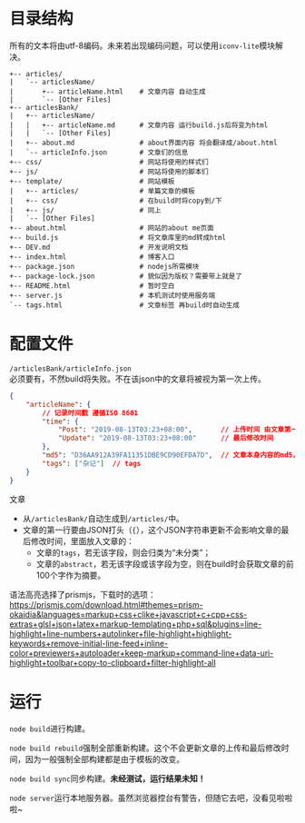 
# 目录结构

所有的文本将由utf-8编码。未来若出现编码问题，可以使用`iconv-lite`模块解决。


```
+-- articles/
|   `-- articlesName/
|       +-- articleName.html    # 文章内容 自动生成
|       `-- [Other Files]
+-- articlesBank/
|   +-- articlesName/
|   |   +-- articleName.md      # 文章内容 运行build.js后将变为html
|   |   `-- [Other Files]
|   +-- about.md                # about界面内容 将会翻译成/about.html
|   `-- articleInfo.json        # 文章们的信息
+-- css/                        # 网站将使用的样式们
+-- js/                         # 网站将使用的脚本们
+-- template/                   # 网站模板
|   +-- articles/               # 单篇文章的模板
|   +-- css/                    # 在build时将copy到/下
|   +-- js/                     # 同上
|   `-- [Other Files]
+-- about.html                  # 网站的about me页面
+-- build.js                    # 将文章库里的md转成html
+-- DEV.md                      # 开发说明文档
+-- index.html                  # 博客入口
+-- package.json                # nodejs所需模块
+-- package-lock.json           # 貌似因为版权？需要带上就是了
+-- README.html                 # 暂时空白
+-- server.js                   # 本机测试时使用服务端
`-- tags.html                   # 文章标签 再build时自动生成
```

# 配置文件

`/articlesBank/articleInfo.json`  
必须要有，不然build将失败。不在该json中的文章将被视为第一次上传。

```JSON
{
    "articleName": {
        // 记录时间戳 遵循ISO 8601
        "time": {
            "Post": "2019-08-13T03:23+08:00",       // 上传时间 由文章第一次build时生成
            "Update": "2019-08-13T03:23+08:00"      // 最后修改时间
        },
        "md5": "D36AA912A39FA11351DBE9CD90EFDA7D",  // 文章本身内容的md5，用来自动更新最后修改时间的
        "tags": ["杂记"]  // tags
    }
}
```

文章

* 从`/articlesBank/`自动生成到`/articles/`中。
* 文章的第一行要由JSON打头（`{`），这个JSON字符串更新不会影响文章的最后修改时间，里面放入文章的：
    * 文章的`tags`，若无该字段，则会归类为“未分类”；
    * 文章的`abstract`，若无该字段或该字段为空，则在build时会获取文章的前100个字作为摘要。


语法高亮选择了prismjs，下载时的选项：  
https://prismjs.com/download.html#themes=prism-okaidia&languages=markup+css+clike+javascript+c+cpp+css-extras+glsl+json+latex+markup-templating+php+sql&plugins=line-highlight+line-numbers+autolinker+file-highlight+highlight-keywords+remove-initial-line-feed+inline-color+previewers+autoloader+keep-markup+command-line+data-uri-highlight+toolbar+copy-to-clipboard+filter-highlight-all

# 运行

`node build`进行构建。

`node build rebuild`强制全部重新构建。这个不会更新文章的上传和最后修改时间，因为一般强制全部构建都是由于模板的改变。

`node build sync`同步构建。**未经测试，运行结果未知！**

`node server`运行本地服务器。虽然浏览器控台有警告，但随它去吧，没看见啦啦啦~
